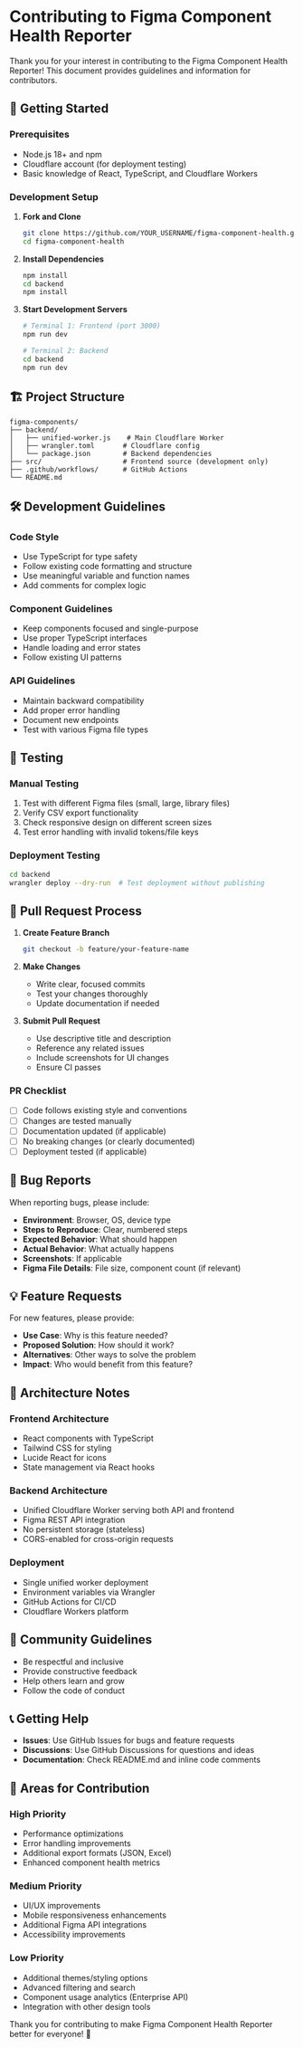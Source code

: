 # Contributing to Figma Component Health Reporter

Thank you for your interest in contributing to the Figma Component Health Reporter! This document provides guidelines and information for contributors.

## 🚀 Getting Started

### Prerequisites
- Node.js 18+ and npm
- Cloudflare account (for deployment testing)
- Basic knowledge of React, TypeScript, and Cloudflare Workers

### Development Setup

1. **Fork and Clone**
   ```bash
   git clone https://github.com/YOUR_USERNAME/figma-component-health.git
   cd figma-component-health
   ```

2. **Install Dependencies**
   ```bash
   npm install
   cd backend
   npm install
   ```

3. **Start Development Servers**
   ```bash
   # Terminal 1: Frontend (port 3000)
   npm run dev
   
   # Terminal 2: Backend
   cd backend
   npm run dev
   ```

## 🏗 Project Structure

```
figma-components/
├── backend/
│   ├── unified-worker.js    # Main Cloudflare Worker
│   ├── wrangler.toml       # Cloudflare config
│   └── package.json        # Backend dependencies
├── src/                    # Frontend source (development only)
├── .github/workflows/      # GitHub Actions
└── README.md
```

## 🛠 Development Guidelines

### Code Style
- Use TypeScript for type safety
- Follow existing code formatting and structure
- Use meaningful variable and function names
- Add comments for complex logic

### Component Guidelines
- Keep components focused and single-purpose
- Use proper TypeScript interfaces
- Handle loading and error states
- Follow existing UI patterns

### API Guidelines
- Maintain backward compatibility
- Add proper error handling
- Document new endpoints
- Test with various Figma file types

## 🧪 Testing

### Manual Testing
1. Test with different Figma files (small, large, library files)
2. Verify CSV export functionality
3. Check responsive design on different screen sizes
4. Test error handling with invalid tokens/file keys

### Deployment Testing
```bash
cd backend
wrangler deploy --dry-run  # Test deployment without publishing
```

## 📝 Pull Request Process

1. **Create Feature Branch**
   ```bash
   git checkout -b feature/your-feature-name
   ```

2. **Make Changes**
   - Write clear, focused commits
   - Test your changes thoroughly
   - Update documentation if needed

3. **Submit Pull Request**
   - Use descriptive title and description
   - Reference any related issues
   - Include screenshots for UI changes
   - Ensure CI passes

### PR Checklist
- [ ] Code follows existing style and conventions
- [ ] Changes are tested manually
- [ ] Documentation updated (if applicable)
- [ ] No breaking changes (or clearly documented)
- [ ] Deployment tested (if applicable)

## 🐛 Bug Reports

When reporting bugs, please include:

- **Environment**: Browser, OS, device type
- **Steps to Reproduce**: Clear, numbered steps
- **Expected Behavior**: What should happen
- **Actual Behavior**: What actually happens
- **Screenshots**: If applicable
- **Figma File Details**: File size, component count (if relevant)

## 💡 Feature Requests

For new features, please provide:

- **Use Case**: Why is this feature needed?
- **Proposed Solution**: How should it work?
- **Alternatives**: Other ways to solve the problem
- **Impact**: Who would benefit from this feature?

## 🔧 Architecture Notes

### Frontend Architecture
- React components with TypeScript
- Tailwind CSS for styling
- Lucide React for icons
- State management via React hooks

### Backend Architecture
- Unified Cloudflare Worker serving both API and frontend
- Figma REST API integration
- No persistent storage (stateless)
- CORS-enabled for cross-origin requests

### Deployment
- Single unified worker deployment
- Environment variables via Wrangler
- GitHub Actions for CI/CD
- Cloudflare Workers platform

## 🤝 Community Guidelines

- Be respectful and inclusive
- Provide constructive feedback
- Help others learn and grow
- Follow the code of conduct

## 📞 Getting Help

- **Issues**: Use GitHub Issues for bugs and feature requests
- **Discussions**: Use GitHub Discussions for questions and ideas
- **Documentation**: Check README.md and inline code comments

## 🎯 Areas for Contribution

### High Priority
- Performance optimizations
- Error handling improvements
- Additional export formats (JSON, Excel)
- Enhanced component health metrics

### Medium Priority
- UI/UX improvements
- Mobile responsiveness enhancements
- Additional Figma API integrations
- Accessibility improvements

### Low Priority
- Additional themes/styling options
- Advanced filtering and search
- Component usage analytics (Enterprise API)
- Integration with other design tools

Thank you for contributing to make Figma Component Health Reporter better for everyone! 🎉
